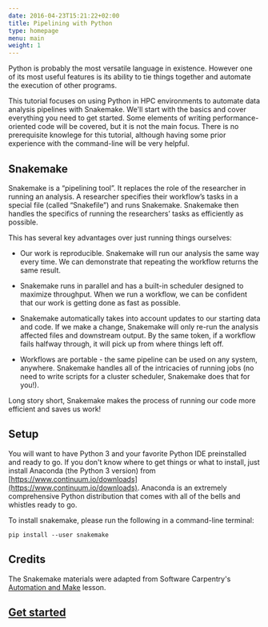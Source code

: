 ```yaml
---
date: 2016-04-23T15:21:22+02:00
title: Pipelining with Python
type: homepage
menu: main
weight: 1 
---
```


Python is probably the most versatile language in existence.
However one of its most useful features is its ability to tie things 
together and automate the execution of other programs.

This tutorial focuses on using Python in HPC environments to automate 
data analysis pipelines with Snakemake.
We'll start with the basics and cover everything you need to get started.
Some elements of writing performance-oriented code will be covered,
but it is not the main focus.
There is no prerequisite knowlege for this tutorial,
although having some prior experience with the command-line will be very helpful.

## Snakemake

Snakemake is a “pipelining tool”. It replaces the role of the researcher in running an analysis. 
A researcher specifies their workflow’s tasks in a special file (called “Snakefile”) and runs Snakemake. 
Snakemake then handles the specifics of running the researchers’ tasks as efficiently as possible.

This has several key advantages over just running things ourselves:

* Our work is reproducible. Snakemake will run our analysis the same way every time. We can demonstrate that repeating the workflow returns the same result.

* Snakemake runs in parallel and has a built-in scheduler designed to maximize throughput. When we run a workflow, we can be confident that our work is getting done as fast as possible.

* Snakemake automatically takes into account updates to our starting data and code. If we make a change, Snakemake will only re-run the analysis affected files and downstream output. By the same token, if a workflow fails halfway through, it will pick up from where things left off.

* Workflows are portable - the same pipeline can be used on any system, anywhere. Snakemake handles all of the intricacies of running jobs (no need to write scripts for a cluster scheduler, Snakemake does that for you!).

Long story short, Snakemake makes the process of running our code more efficient and saves us work!

## Setup

You will want to have Python 3 and your favorite Python IDE preinstalled
and ready to go.
If you don't know where to get things or what to install, 
just install Anaconda (the Python 3 version) from [https://www.continuum.io/downloads](https://www.continuum.io/downloads). 
Anaconda is an extremely comprehensive Python distribution that comes 
with all of the bells and whistles ready to go.

To install snakemake, please run the following in a command-line terminal:
```
pip install --user snakemake
```

## Credits

The Snakemake materials were adapted from Software Carpentry's 
[Automation and Make](http://swcarpentry.github.io/make-novice/) lesson.

## [Get started](./basics/)


